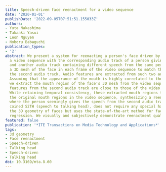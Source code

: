 ```yaml
---
title: Speech-driven face reenactment for a video sequence
date: '2020-01-01'
publishDate: '2022-09-05T07:51:51.155033Z'
authors:
- Yuta Nakashima
- Takaaki Yasui
- Leon Nguyen
- Noboru Babaguchi
publication_types:
- '2'
abstract: We present a system for reenacting a person's face driven by speech. Given
  a video sequence with the corresponding audio track of a person giving a speech
  and another audio track containing different speech from the same person, we reconstruct
  a 3D mesh of the face in each frame of the video sequence to match the speech in
  the second audio track. Audio features are extracted from such two audio tracks.
  Assuming that the appearance of the mouth is highly correlated to these speech features,
  we extract the mouth region of the face's 3D mesh from the video sequence when speech
  features from the second audio track are close to those of the video's audio track.
  While retaining temporal consistency, these extracted mouth regions then replace
  the original mouth regions in the video sequence, synthesizing a reenactment video
  where the person seemingly gives the speech from the second audio track. Our system,
  coined S2TH (speech to talking head), does not require any special hardware to capture
  the 3D geometry of faces but uses the state-of-the-art method for facial geometry
  regression. We visually and subjectively demonstrate reenactment quality.
featured: false
publication: '*ITE Transactions on Media Technology and Applications*'
tags:
- 3d geometry
- Face reenactment
- Speech-driven
- Talking head
- Speech-driven
- Talking head
doi: 10.3169/mta.8.60
---
```


